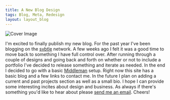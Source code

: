 ```yaml
---
title: A New Blog Design
tags: Blog, Meta, Redesign
layout: layout_blog
---
```

![Cover Image](/assets/img/blog_imgs/new_blog_cover_img.png)

I'm excited to finally publish my new blog. For the past year I've been blogging on the [svbtle](http://svbtle.com) network. A few weeks ago I felt it was a good time to move back to something I have full control over. After running through a couple of designs and going back and forth on whether or not to include a portfolio I've decided to release something and iterate as needed. In the end I decided to go with a basic [Middleman](http://middlemanapp.com) setup. Right now this site has a basic blog and a few links to contact me. In the future I plan on adding a current and past projects section as well as a small bio. I hope I can provide some interesting incites about design and business. As always if there's something you'd like to hear about please [send me an email](mailto:rrichrs+contact@gmail.com). Cheers!